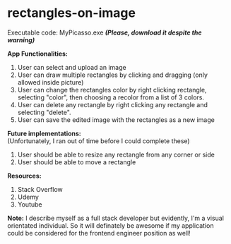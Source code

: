 # rectangles-on-image

Executable code: MyPicasso.exe 
***(Please, download it despite the warning)***

**App Functionalities:**
1) User can select and upload an image
2) User can draw multiple rectangles by clicking and dragging (only allowed inside picture)
4) User can change the rectangles color by right clicking rectangle, selecting "color", then choosing a recolor from a list of 3 colors.
5) User can delete any rectangle by right clicking any rectangle and selecting "delete".
6) User can save the edited image with the rectangles as a new image

**Future implementations:**  
(Unfortunately, I ran out of time before I could complete these)
1) User should be able to resize any rectangle from any corner or side
2) User should be able to move a rectangle

**Resources:**
1) Stack Overflow
2) Udemy
3) Youtube

**Note:** I describe myself as a full stack developer but evidently, I'm a visual orientated individual. So it will definately be awesome if my application could be  considered for the frontend engineer position as well!
